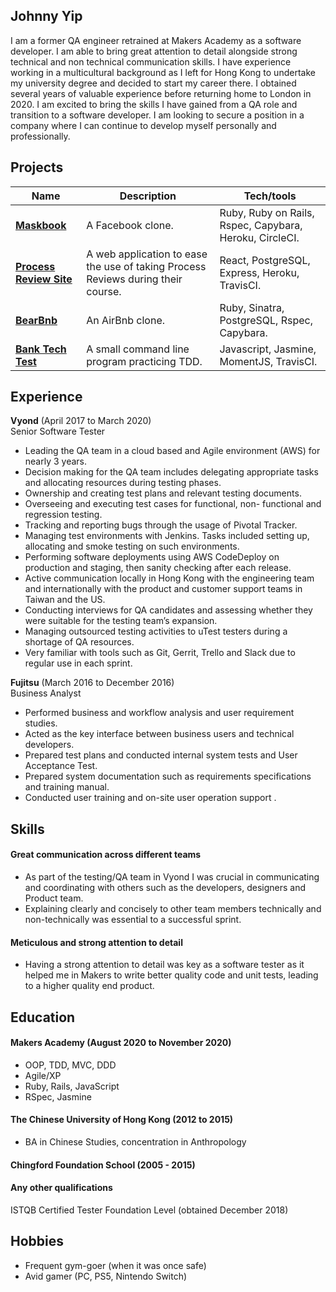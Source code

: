 ## Johnny Yip

I am a former QA engineer retrained at Makers Academy as a software developer. I am able to bring great attention to detail alongside strong technical and non technical communication skills. I have experience working in a multicultural background as I left for Hong Kong to undertake my university degree and decided to start my career there. I obtained several years of valuable experience before returning home to London in 2020.
I am excited to bring the skills I have gained from a QA role and transition to a software developer. I am looking to secure a position in a company where I can continue to develop myself personally and professionally.

## Projects

| Name                                                                   | Description                                                                      | Tech/tools                                              |
| ---------------------------------------------------------------------- | -------------------------------------------------------------------------------- | ------------------------------------------------------- |
| [**Maskbook**](https://github.com/JYip93/Croc-My-World)                | A Facebook clone.                                                                | Ruby, Ruby on Rails, Rspec, Capybara, Heroku, CircleCI. |
| [**Process Review Site**](https://github.com/JYip93/ProcessReviewSite) | A web application to ease the use of taking Process Reviews during their course. | React, PostgreSQL, Express, Heroku, TravisCI.           |
| [**BearBnb**](https://github.com/JYip93/AirBnB-Clone)                  | An AirBnb clone.                                                                 | Ruby, Sinatra, PostgreSQL, Rspec, Capybara.             |
| [**Bank Tech Test**](https://github.com/JYip93/bank_tech_test)         | A small command line program practicing TDD.                                     | Javascript, Jasmine, MomentJS, TravisCI.                |

## Experience

**Vyond** (April 2017 to March 2020)  
Senior Software Tester

- Leading the QA team in a cloud based and Agile environment (AWS) for nearly 3
  years.
- Decision making for the QA team includes delegating appropriate tasks and
  allocating resources during testing phases.
- Ownership and creating test plans and relevant testing documents.
- Overseeing and executing test cases for functional, non- functional and regression
  testing.
- Tracking and reporting bugs through the usage of Pivotal Tracker.
- Managing test environments with Jenkins. Tasks included setting up, allocating and
  smoke testing on such environments.
- Performing software deployments using AWS CodeDeploy on production and
  staging, then sanity checking after each release.
- Active communication locally in Hong Kong with the engineering team and
  internationally with the product and customer support teams in Taiwan and the US.
- Conducting interviews for QA candidates and assessing whether they were suitable
  for the testing team’s expansion.
- Managing outsourced testing activities to uTest testers during a shortage of QA
  resources.
- Very familiar with tools such as Git, Gerrit, Trello and Slack due to regular use in
  each sprint.

**Fujitsu** (March 2016 to December 2016)  
Business Analyst

- Performed business and workflow analysis and user requirement studies.
- Acted as the key interface between business users and technical developers.
- Prepared test plans and conducted internal system tests and User Acceptance Test.
- Prepared system documentation such as requirements specifications and training
  manual.
- Conducted user training and on-site user operation support​ .

## Skills

#### Great communication across different teams

- As part of the testing/QA team in Vyond I was crucial in communicating and coordinating with others such as the developers, designers and Product team.
- Explaining clearly and concisely to other team members technically and non-technically was essential to a successful sprint.

#### Meticulous and strong attention to detail

- Having a strong attention to detail was key as a software tester as it helped me in Makers to write better quality code and unit tests, leading to a higher quality end product.

## Education

#### Makers Academy (August 2020 to November 2020)

- OOP, TDD, MVC, DDD
- Agile/XP
- Ruby, Rails, JavaScript
- RSpec, Jasmine

#### The Chinese University of Hong Kong (2012 to 2015)

- BA in Chinese Studies, concentration in Anthropology

#### Chingford Foundation School (2005 - 2015)

#### Any other qualifications

ISTQB Certified Tester Foundation Level (obtained December 2018)

## Hobbies

- Frequent gym-goer (when it was once safe)
- Avid gamer (PC, PS5, Nintendo Switch)
